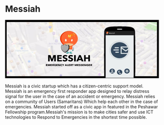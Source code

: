 Messiah
=======
<p align="center">
<img src="https://github.com/MessiahApp/Blog/blob/gh-pages/images/MessiahCover.jpg" alt="The Messiah">
</p>

Messiah is a civic startup which has a citizen-centric support model. Messiah  is an emergency first responder app designed to relay distress signal for the user in the case of an accident or emergency. Messiah relies on a community of Users (Samaritans) Which help each other in the case of emergencies. 
Messiah started off as a civic app in featured in the Peshawar Fellowship program.Messiah's mission is to make cities safer and use ICT technologies to Respond to Emergencies in the shortest time possible.
